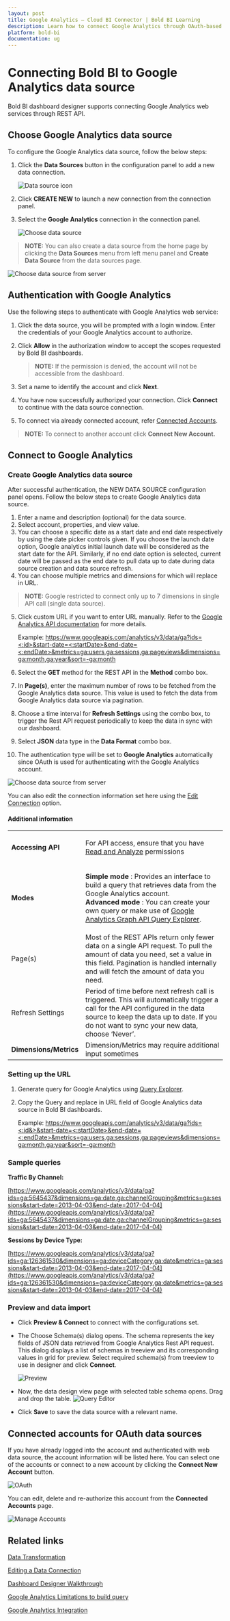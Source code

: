 ```yaml
---
layout: post
title: Google Analytics – Cloud BI Connector | Bold BI Learning
description: Learn how to connect Google Analytics through OAuth-based authentication with Bold BI Cloud and create data source.
platform: bold-bi
documentation: ug
---
```


# Connecting Bold BI to Google Analytics data source
Bold BI dashboard designer supports connecting Google Analytics web services through REST API. 

## Choose Google Analytics data source
To configure the Google Analytics data source, follow the below steps:
1. Click the **Data Sources** button in the configuration panel to add a new data connection.

   ![Data source icon](/static/assets/cloud/working-with-datasource/data-connectors/images/common/DataSourcesIcon.png)

2. Click **CREATE NEW** to launch a new connection from the connection panel.
3. Select the **Google Analytics** connection in the connection panel.

   ![Choose data source](/static/assets/cloud/working-with-datasource/data-connectors/images/GoogleAnalytics/ChooseDS.png)

> **NOTE:**  You can also create a data source from the home page by clicking the **Data Sources** menu from left menu panel and **Create Data Source** from the data sources page.

   ![Choose data source from server](/static/assets/cloud/working-with-datasource/data-connectors/images/GoogleAnalytics/ChooseDS_Server.png)

## Authentication with Google Analytics
Use the following steps to authenticate with Google Analytics web service:

1. Click the data source, you will be prompted with a login window. Enter the credentials of your Google Analytics account to authorize.
2. Click **Allow** in the authorization window to accept the scopes requested by Bold BI dashboards.

   > **NOTE:**  If the permission is denied, the account will not be accessible from the dashboard.
   
3. Set a name to identify the account and click **Next**. 
4. You have now successfully authorized your connection. Click **Connect** to continue with the data source connection.
5. To connect via already connected account, refer [Connected Accounts](/cloud-bi/working-with-data-source/data-connectors/google-analytics/#connected-accounts-for-oauth-data-sources).

> **NOTE:**  To connect to another account click **Connect New Account.**


## Connect to Google Analytics
### Create Google Analytics data source
After successful authentication, the NEW DATA SOURCE configuration panel opens. Follow the below steps to create Google Analytics data source.
1. Enter a name and description (optional) for the data source.
2. Select account, properties, and view value.
3. You can choose a specific date as a start date and end date respectively by using the date picker controls given. If you choose the launch date option, Google analytics initial launch date will be considered as the start date for the API. Similarly, if no end date option is selected, current date will be passed as the end date to pull data up to date during data source creation and data source refresh.
4. You can choose multiple metrics and dimensions for which will replace in URL.

> **NOTE:**  Google restricted to connect only up to 7 dimensions in single API call (single data source).

5. Click custom URL if you want to enter URL manually. Refer to the [Google Analytics API documentation](https://developers.google.com/analytics/devguides/config/mgmt/v3/mgmtReference/) for more details.

    Example: [https://www.googleapis.com/analytics/v3/data/ga?ids=<:id>&start-date=<:startDate>&end-date=<:endDate>&metrics=ga:users,ga:sessions,ga:pageviews&dimensions=ga:month,ga:year&sort=-ga:month](https://www.googleapis.com/analytics/v3/data/ga?ids=%3c:id%3e&start-date=%3c:startDate%3e&end-date=%3c:endDate%3e&metrics=ga:users,ga:sessions,ga:pageviews&dimensions=ga:month,ga:year&sort=-ga:month)
    
6. Select the **GET** method for the REST API in the **Method** combo box.
7. In **Page(s)**, enter the maximum number of rows to be fetched from the Google Analytics data source. This value is used to fetch the data from Google Analytics data source via pagination.
8. Choose a time interval for **Refresh Settings** using the combo box, to trigger the Rest API request periodically to keep the data in sync with our dashboard. 
9. Select **JSON** data type in the **Data Format** combo box.
10. The authentication type will be set to **Google Analytics** automatically since OAuth is used for authenticating with the Google Analytics account.

   ![Choose data source from server](/static/assets/cloud/working-with-datasource/data-connectors/images/GoogleAnalytics/Google-Analytics-UI.png)

You can also edit the connection information set here using the [Edit Connection](/cloud-bi/working-with-data-source/editing-a-data-connection/) option.

#### Additional information
<table width="600">
<tr>
<td><b>Accessing API</b></td>
<td>

For API access, ensure that you have [Read and Analyze](https://support.google.com/analytics/answer/2884495) permissions

</td>
</tr>
<td><b>Modes</b></td>
<td>

  <b>Simple mode </b>: Provides an interface to build a query that retrieves data from the Google Analytics account.<br>
  <b>Advanced mode </b>: You can create your own query or make use of [Google Analytics Graph API Query Explorer](https://ga-dev-tools.appspot.com/query-explorer/).

</td>
</tr>
<tr>
<td>
Page(s)
</td>
<td>
Most of the REST APIs return only fewer data on a single API request. To pull the amount of data you need, set a value in this field.  
Pagination is handled internally and will fetch the amount of data you need.
</td>
</tr>
<tr>
<td>
Refresh Settings
</td>
<td>
Period of time before next refresh call is triggered. This will automatically trigger a call for the API configured in the data source to keep the data up to date. If you do not want to sync your new data, choose ‘Never’.
</td>
</tr>
<tr>
<td><b>Dimensions/Metrics</b></td>
<td>Dimension/Metrics may require additional input sometimes</td>
</tr>
</table>

### Setting up the URL

1. Generate query for Google Analytics using [Query Explorer](https://ga-dev-tools.appspot.com/query-explorer/).
2. Copy the Query and replace in  URL field of Google Analytics data source in Bold BI dashboards.

   Example: [https://www.googleapis.com/analytics/v3/data/ga?ids=<:id&>&start-date=<:startDate>&end-date=<:endDate>&metrics=ga:users,ga:sessions,ga:pageviews&dimensions=ga:month,ga:year&sort=-ga:month](https://www.googleapis.com/analytics/v3/data/ga?ids=%3c:id%3e&start-date=%3c:startDate%3e&end-date=%3c:endDate%3e&metrics=ga:users,ga:sessions,ga:pageviews&dimensions=ga:month,ga:year&sort=-ga:month)

### Sample queries
**Traffic By Channel:**

[https://www.googleapis.com/analytics/v3/data/ga?ids=ga:5645437&dimensions=ga:date,ga:channelGrouping&metrics=ga:sessions&start-date=2013-04-03&end-date=2017-04-04](https://www.googleapis.com/analytics/v3/data/ga?ids=ga:5645437&dimensions=ga:date,ga:channelGrouping&metrics=ga:sessions&start-date=2013-04-03&end-date=2017-04-04)

**Sessions by Device Type:**

[https://www.googleapis.com/analytics/v3/data/ga?ids=ga:126361530&dimensions=ga:deviceCategory,ga:date&metrics=ga:sessions&start-date=2013-04-03&end-date=2017-04-04](https://www.googleapis.com/analytics/v3/data/ga?ids=ga:126361530&dimensions=ga:deviceCategory,ga:date&metrics=ga:sessions&start-date=2013-04-03&end-date=2017-04-04)

### Preview and data import
* Click **Preview & Connect** to connect with the configurations set.
* The Choose Schema(s) dialog opens. The schema represents the key fields of JSON data retrieved from Google Analytics Rest API request. This dialog displays a list of schemas in treeview and its corresponding values in grid for preview. Select required schema(s) from treeview to use in designer and click **Connect**.

   ![Preview](/static/assets/cloud/working-with-datasource/data-connectors/images/common/Preview.png)

* Now, the data design view page with selected table schema opens. Drag and drop the table.
   ![Query Editor](/static/assets/cloud/working-with-datasource/data-connectors/images/common/QueryEditor.png)

* Click **Save** to save the data source with a relevant name.

## Connected accounts for OAuth data sources
If you have already logged into the account and authenticated with web data source, the account information will be listed here. You can select one of the accounts or connect to a new account by clicking the **Connect New Account** button.

   ![OAuth](/static/assets/cloud/working-with-datasource/data-connectors/images/GoogleAnalytics/OAuthDS.png)

You can edit, delete and re-authorize this account from the **Connected Accounts** page.

   ![Manage Accounts](/static/assets/cloud/working-with-datasource/data-connectors/images/GoogleAnalytics/ManageDS.png)

## Related links
[Data Transformation](/cloud-bi/working-with-data-source/transforming-data/joining-table/)

[Editing a Data Connection](/cloud-bi/working-with-data-source/editing-a-data-connection/)   

[Dashboard Designer Walkthrough](/cloud-bi/getting-started/quick-start/)

[Google Analytics Limitations to build query](https://developers.google.com/analytics/devguides/reporting/core/v3/reference#largeDataResults)

[Google Analytics Integration](https://www.boldbi.com/integrations/google-analytics?utm_source=syncfusion&utm_medium=documentation&utm_campaign=boldbigoolgleanalyticsintegration)
